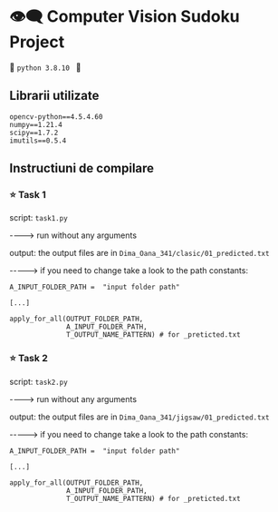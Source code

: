# :eye_speech_bubble: Computer Vision Sudoku Project 
:snake:	```python 3.8.10 ``` :snake:	
## Librarii utilizate
```
opencv-python==4.5.4.60
numpy==1.21.4
scipy==1.7.2
imutils==0.5.4
```

## Instructiuni de compilare

### :star: Task 1
script: ```task1.py```

----> run without any arguments

output: the output files are in ```Dima_Oana_341/clasic/01_predicted.txt```

-----> if you need to change take a look to the path constants:
```
A_INPUT_FOLDER_PATH =  "input folder path"
 
[...]
 
apply_for_all(OUTPUT_FOLDER_PATH,
              A_INPUT_FOLDER_PATH,
              T_OUTPUT_NAME_PATTERN) # for _preticted.txt
```

### :star: Task 2
script: ```task2.py```

----> run without any arguments

output: the output files are in ```Dima_Oana_341/jigsaw/01_predicted.txt```

-----> if you need to change take a look to the path constants:
```
A_INPUT_FOLDER_PATH =  "input folder path"
 
[...]
 
apply_for_all(OUTPUT_FOLDER_PATH,
              A_INPUT_FOLDER_PATH,
              T_OUTPUT_NAME_PATTERN) # for _preticted.txt
```